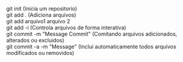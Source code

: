 
git init (Inicia um repositorio)    
git add . (Adiciona arquivos)  
git add arquivo1 arquivo 2  
git add -i (Controla arquivos de forma interativa)    
git commit -m "Message Commit" (Comitando arquivos adicionados, alterados ou excluidos)  
git commit -a -m "Message" (Inclui automaticamente todos arquivos modificados ou removidos)  
